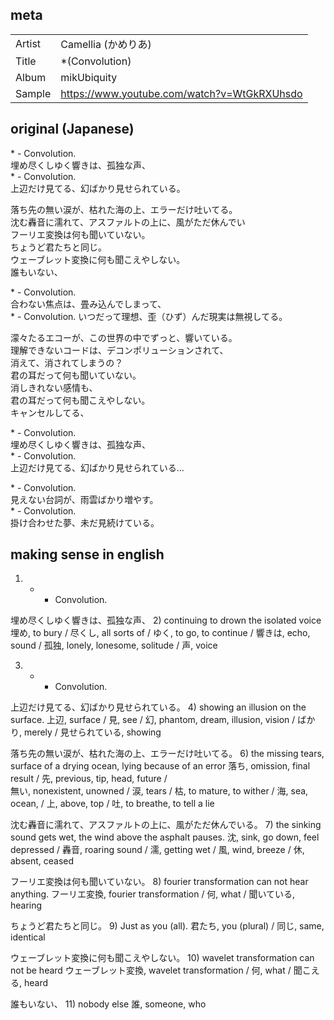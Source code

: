 ## meta

|        |                                             |
| ------ | ------------------------------------------- |
| Artist | Camellia (かめりあ)                         |
| Title  | \*(Convolution)                             |
| Album  | mikUbiquity                                 |
| Sample | https://www.youtube.com/watch?v=WtGkRXUhsdo |

## original (Japanese)

\* - Convolution.  
埋め尽くしゆく響きは、孤独な声、  
\* - Convolution.  
上辺だけ見てる、幻ばかり見せられている。

落ち先の無い涙が、枯れた海の上、エラーだけ吐いてる。  
沈む轟音に濡れて、アスファルトの上に、風がただ休んでい  
フーリエ変換は何も聞いていない。  
ちょうど君たちと同じ。  
ウェーブレット変換に何も聞こえやしない。  
誰もいない、

\* - Convolution.  
合わない焦点は、畳み込んでしまって、  
\* - Convolution.
いつだって理想、歪（ひず）んだ現実は無視してる。

濛々たるエコーが、この世界の中でずっと、響いている。  
理解できないコードは、デコンポリューションされて、  
消えて、消されてしまうの？  
君の耳だって何も聞いていない。  
消しきれない感情も、  
君の耳だって何も聞こえやしない。  
キャンセルしてる、

\* - Convolution.  
埋め尽くしゆく響きは、孤独な声、  
\* - Convolution.  
上辺だけ見てる、幻ばかり見せられている…

\* - Convolution.  
見えない台詞が、雨雲ばかり増やす。  
\* - Convolution.  
掛け合わせた夢、未だ見続けている。

## making sense in english

1. - - Convolution.

埋め尽くしゆく響きは、孤独な声、 2) continuing to drown the isolated voice
埋め, to bury /
尽くし, all sorts of /
ゆく, to go, to continue /
響きは, echo, sound /
孤独, lonely, lonesome, solitude /
声, voice

3. - - Convolution.

上辺だけ見てる、幻ばかり見せられている。 4) showing an illusion on the surface.
上辺, surface /
見, see /
幻, phantom, dream, illusion, vision /
ばかり, merely /
見せられている, showing

落ち先の無い涙が、枯れた海の上、エラーだけ吐いてる。 6) the missing tears, surface of a drying ocean, lying because of an error
落ち, omission, final result /
先, previous, tip, head, future /  
無い, nonexistent, unowned /
涙, tears /
枯, to mature, to wither /
海, sea, ocean, /
上, above, top /
吐, to breathe, to tell a lie

沈む轟音に濡れて、アスファルトの上に、風がただ休んでいる。 7) the sinking sound gets wet, the wind above the asphalt pauses.
沈, sink, go down, feel depressed /
轟音, roaring sound /
濡, getting wet /
風, wind, breeze /
休, absent, ceased

フーリエ変換は何も聞いていない。 8) fourier transformation can not hear anything.
フーリエ変換, fourier transformation /
何, what /
聞いている, hearing

ちょうど君たちと同じ。 9) Just as you (all).
君たち, you (plural) /
同じ, same, identical

ウェーブレット変換に何も聞こえやしない。 10) wavelet transformation can not be heard
ウェーブレット変換, wavelet transformation /
何, what /
聞こえる, heard

誰もいない、 11) nobody else
誰, someone, who
